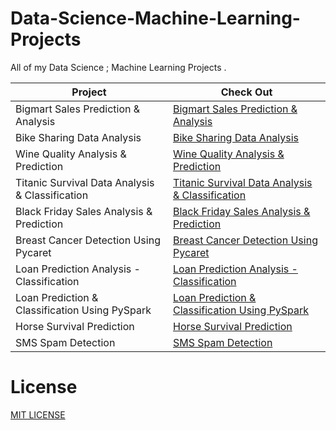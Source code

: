 # Data-Science-Machine-Learning-Projects

All of my Data Science ; Machine Learning Projects . 

| Project            | Check Out                                                                |
| ----------------- | ------------------------------------------------------------------ |
| Bigmart Sales Prediction  & Analysis | [Bigmart Sales Prediction  & Analysis](https://github.com/Souvik2376/Data-Science-Machine-Learning-Projects/tree/main/1%20.%20Bigmart%20Sales%20Prediction%20%20%26%20Analysis) |
| Bike Sharing Data Analysis | [Bike Sharing Data Analysis](https://github.com/Souvik2376/Data-Science-Machine-Learning-Projects/tree/main/2%20.%20Bike%20Sharing%20Data%20Analysis) |
| Wine Quality  Analysis & Prediction | [Wine Quality  Analysis & Prediction](https://github.com/Souvik2376/Data-Science-Machine-Learning-Projects/tree/main/3%20.%20Wine%20Quality%20%20Analysis%20%26%20Prediction) |
| Titanic Survival Data Analysis & Classification | [Titanic Survival Data Analysis & Classification](https://github.com/Souvik2376/Data-Science-Machine-Learning-Projects/tree/main/4%20.%20Titanic%20Survival%20Data%20Analysis%20%26%20Classification) |
| Black Friday Sales Analysis & Prediction | [Black Friday Sales Analysis & Prediction](https://github.com/Souvik2376/Data-Science-Machine-Learning-Projects/tree/main/5%20.%20Black%20Friday%20Sales%20Analysis%20%26%20Prediction) |
| Breast Cancer Detection Using Pycaret | [Breast Cancer Detection Using Pycaret](https://github.com/Souvik2376/Data-Science-Machine-Learning-Projects/tree/main/6%20.%20Breast%20Cancer%20Detection%20Using%20Pycaret) |
| Loan Prediction Analysis - Classification | [Loan Prediction Analysis - Classification](https://github.com/Souvik2376/Data-Science-Machine-Learning-Projects/tree/main/7%20.%20Loan%20Prediction%20Analysis%20-%20Classification) |
| Loan Prediction & Classification Using PySpark | [Loan Prediction & Classification Using PySpark](https://github.com/Souvik2376/Data-Science-Machine-Learning-Projects/tree/main/8%20.%20Loan%20Prediction%20%26%20Classification%20Using%20PySpark) |
| Horse Survival Prediction | [Horse Survival Prediction](https://github.com/Souvik2376/Data-Science-Machine-Learning-Projects/tree/main/9%20.%20Horse%20Survival%20Prediction) |
| SMS Spam Detection | [SMS Spam Detection](https://github.com/Souvik2376/Data-Science-Machine-Learning-Projects/tree/main/10%20.%20SMS%20Spam%20Detection) |



# License
[MIT LICENSE](LICENSE)
